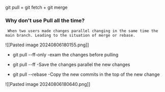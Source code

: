 git pull = git fetch + git merge

### Why don't use Pull all the time? 
	 When two users made changes parallel changing in the same time the main branch. Leading to the situation of merge or rebase.

![[Pasted image 20240806180155.png]]

- git pull --ff-only 
	-exam the changes before pulling
+ git pull --ff
	-Save the changes parallel the new changes 
- git pull --rebase 
	-Copy the new commits in the top of the new change 

![[Pasted image 20240806180640.png]]